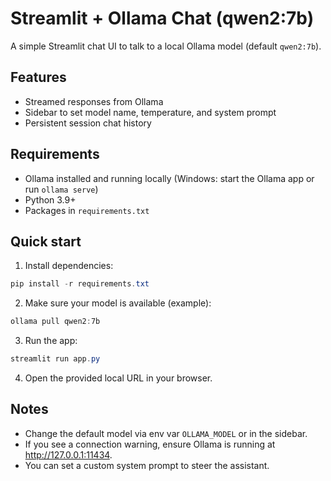 # Streamlit + Ollama Chat (qwen2:7b)

A simple Streamlit chat UI to talk to a local Ollama model (default `qwen2:7b`).

## Features
- Streamed responses from Ollama
- Sidebar to set model name, temperature, and system prompt
- Persistent session chat history

## Requirements
- Ollama installed and running locally (Windows: start the Ollama app or run `ollama serve`)
- Python 3.9+
- Packages in `requirements.txt`

## Quick start

1. Install dependencies:

```powershell
pip install -r requirements.txt
```

2. Make sure your model is available (example):

```powershell
ollama pull qwen2:7b
```

3. Run the app:

```powershell
streamlit run app.py
```

4. Open the provided local URL in your browser.

## Notes
- Change the default model via env var `OLLAMA_MODEL` or in the sidebar.
- If you see a connection warning, ensure Ollama is running at http://127.0.0.1:11434.
- You can set a custom system prompt to steer the assistant.
